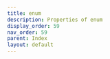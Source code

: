 ```yaml
---
title: enum
description: Properties of enum
display_order: 59
nav_order: 59
parent: Index
layout: default
---
```



